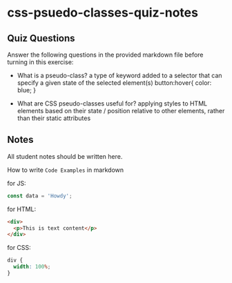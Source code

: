 # css-psuedo-classes-quiz-notes

## Quiz Questions

Answer the following questions in the provided markdown file before turning in this exercise:

- What is a pseudo-class?
  a type of keyword added to a selector that can specify a given state of the selected element(s)
  button:hover{
  color: blue;
  }

- What are CSS pseudo-classes useful for?
  applying styles to HTML elements based on their state / position relative to other elements,
  rather than their static attributes

## Notes

All student notes should be written here.

How to write `Code Examples` in markdown

for JS:

```javascript
const data = 'Howdy';
```

for HTML:

```html
<div>
  <p>This is text content</p>
</div>
```

for CSS:

```css
div {
  width: 100%;
}
```
